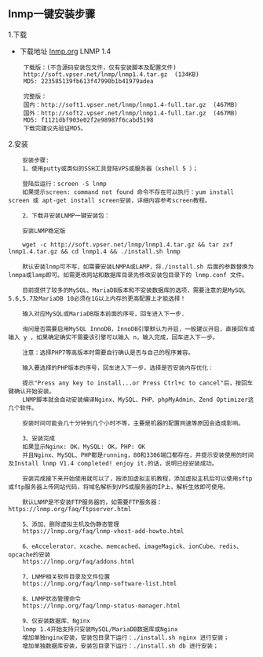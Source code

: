 ## lnmp一键安装步骤

1.下载

 - 下载地址  [lnmp.org](https://lnmp.org)
	    LNMP 1.4
	
		下载版：(不含源码安装包文件，仅有安装脚本及配置文件)
		http://soft.vpser.net/lnmp/lnmp1.4.tar.gz  (134KB)
		MD5: 223585139fb613f47990b1b41979adea
		
		完整版：
		国内：http://soft1.vpser.net/lnmp/lnmp1.4-full.tar.gz  (467MB)
		国外：http://soft2.vpser.net/lnmp/lnmp1.4-full.tar.gz  (467MB)
		MD5: f1121dbf903e02f2e98987f6cabd5198
		下载完建议先验证MD5。

2.安装

		安装步骤:
		1、使用putty或类似的SSH工具登陆VPS或服务器（xshell 5 ）；
		
		登陆后运行：screen -S lnmp
		如果提示screen: command not found 命令不存在可以执行：yum install screen 或 apt-get install screen安装，详细内容参考screen教程。
		
		2、下载并安装LNMP一键安装包：
		
		安装LNMP稳定版
		
		wget -c http://soft.vpser.net/lnmp/lnmp1.4.tar.gz && tar zxf lnmp1.4.tar.gz && cd lnmp1.4 && ./install.sh lnmp
		
		默认安装lnmp可不写，如需要安装LNMPA或LAMP，将./install.sh 后面的参数替换为lnmpa或lamp即可。如需更改网站和数据库目录先修改安装包目录下的 lnmp.conf 文件。
		
		目前提供了较多的MySQL、MariaDB版本和不安装数据库的选项，需要注意的是MySQL 5.6,5.7及MariaDB 10必须在1G以上内存的更高配置上才能选择！
		
		输入对应MySQL或MariaDB版本前面的序号，回车进入下一步.

		询问是否需要启用MySQL InnoDB，InnoDB引擎默认为开启，一般建议开启，直接回车或输入 y ，如果确定确实不需要该引擎可以输入 n，输入完成，回车进入下一步。

		注意：选择PHP7等高版本时需要自行确认是否与自己的程序兼容。

		输入要选择的PHP版本的序号，回车进入下一步，选择是否安装内存优化：
		
		提示"Press any key to install...or Press Ctrl+c to cancel"后，按回车键确认开始安装。 
		LNMP脚本就会自动安装编译Nginx、MySQL、PHP、phpMyAdmin、Zend Optimizer这几个软件。
		
		安装时间可能会几十分钟到几个小时不等，主要是机器的配置网速等原因会造成影响。
		
		3、安装完成
		如果显示Nginx: OK，MySQL: OK，PHP: OK
		并且Nginx、MySQL、PHP都是running，80和3306端口都存在，并提示安装使用的时间及Install lnmp V1.4 completed! enjoy it.的话，说明已经安装成功。
		
		安装完成接下来开始使用就可以了，按添加虚拟主机教程，添加虚拟主机后可以使用sftp或ftp服务器上传网站代码，将域名解析到VPS或服务器的IP上，解析生效即可使用。
		
		默认LNMP是不安装FTP服务器的，如需要FTP服务器：https://lnmp.org/faq/ftpserver.html
		
		5、添加、删除虚拟主机及伪静态管理
		https://lnmp.org/faq/lnmp-vhost-add-howto.html
		
		6、eAccelerator、xcache、memcached、imageMagick、ionCube、redis、opcache的安装
		https://lnmp.org/faq/addons.html
		
		7、LNMP相关软件目录及文件位置
		https://lnmp.org/faq/lnmp-software-list.html
		
		8、LNMP状态管理命令
		https://lnmp.org/faq/lnmp-status-manager.html
		
		9、仅安装数据库、Nginx
		lnmp 1.4开始支持只安装MySQL/MariaDB数据库或Nginx
		增加单独nginx安装，安装包目录下运行：./install.sh nginx 进行安装；
		增加单独数据库安装，安装包目录下运行：./install.sh db 进行安装；